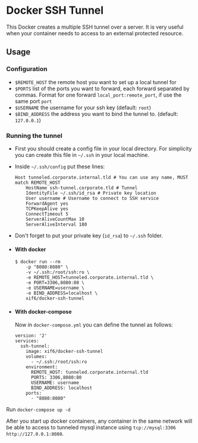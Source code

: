 # Docker SSH Tunnel

This Docker creates a multiple SSH tunnel over a server. It is very useful when your container needs to access to an external protected resource.

## Usage

### Configuration

- `$REMOTE_HOST` the remote host you want to set up a local tunnel for
- `$PORTS` list of the ports you want to forward, each forward separated by commas. Format for one forward `local_port:remote_port`, if use the same port `port`
- `$USERNAME` the username for your ssh key (default: `root`)
- `$BIND_ADDRESS` the address you want to bind the tunnel to. (default: `127.0.0.1`)

### Running the tunnel

- First you should create a config file in your local directory. For simplicity you can create this file in `~/.ssh` in your local machine.

- Inside `~/.ssh/config` put these lines:
    ```
    Host tunneled.corporate.internal.tld # You can use any name, MUST match REMOTE_HOST
        HostName ssh-tunnel.corporate.tld # Tunnel 
        IdentityFile ~/.ssh/id_rsa # Private key location
        User username # Username to connect to SSH service
        ForwardAgent yes
        TCPKeepAlive yes
        ConnectTimeout 5
        ServerAliveCountMax 10
        ServerAliveInterval 180
    ```
- Don't forget to put your private key (`id_rsa`) to `~/.ssh` folder.

- #### With docker
    ```
    $ docker run --rm
        -p "8080:8080" \
        -v ~/.ssh:/root/ssh:ro \
        -e REMOTE_HOST=tunneled.corporate.internal.tld \
        -e PORT=3306,8080:80 \
        -e USERNAME=username \
        -e BIND_ADDRESS=localhost \
        xif6/docker-ssh-tunnel
    ```

- #### With docker-compose
    Now in `docker-compose.yml` you can define the tunnel as follows:

    ```
    version: '2'
    services:
      ssh-tunnel:
        image: xif6/docker-ssh-tunnel
        volumes:
          - ~/.ssh:/root/ssh:ro
        environment:
          REMOTE_HOST: tunneled.corporate.internal.tld
          PORTS: 3306,8080:80
          USERNAME: username
          BIND_ADDRESS: localhost
        ports:
          - "8080:8080"
    ```
Run `docker-compose up -d`

After you start up docker containers, any container in the same network will be able to access to tunneled mysql instance using ```tcp://mysql:3306``` ```http://127.0.0.1:8080```.
